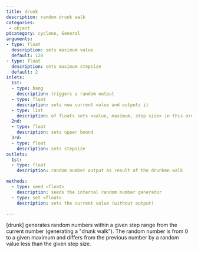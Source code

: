 ```yaml
---
title: drunk
description: random drunk walk
categories:
 - object
pdcategory: cyclone, General
arguments:
- type: float
  description: sets maximum value
  default: 128
- type: float
  description: sets maximum stepsize
  default: 2
inlets:
  1st:
  - type: bang
    description: triggers a random output
  - type: float
    description: sets new current value and outputs it
  - type: list
    description: of floats sets <value, maximum, step size> in this order
  2nd:
  - type: float
    description: sets upper bound
  3rd:
  - type: float
    description: sets stepsize
outlets:
  1st:
  - type: float
    description: random number output as result of the drunken walk

methods:
  - type: seed <float>
    description: seeds the internal random number generator
  - type: set <float>
    description: sets the current value (without output)

---
```


[drunk] generates random numbers within a given step range from the current number (generating a "drunk walk"). The random number is from 0 to a given maximum and differs from the previous number by a random value less than the given step size.

